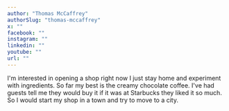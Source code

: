 ```yaml
---
author: "Thomas McCaffrey"
authorSlug: "thomas-mccaffrey"
x: ""
facebook: ""
instagram: ""
linkedin: ""
youtube: ""
url: ""
---
```


I'm interested in opening a shop right now I just stay home and experiment with ingredients. So far my best is the creamy chocolate coffee. I've had guests tell me they would buy it if it was at Starbucks they liked it so much. So I would start my shop in a town and try to move to a city.
